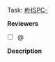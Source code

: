 Task: [#HSPC-](https://vyahhi.myjetbrains.com/youtrack/issue/HSPC-)

**Reviewers**
- [ ] @

**Description**
